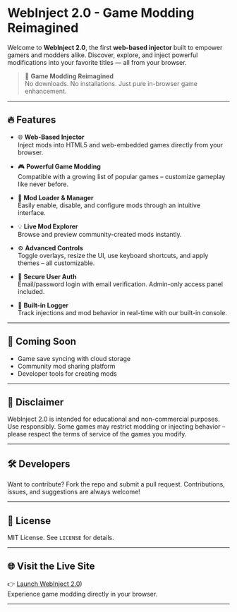 # WebInject 2.0 - Game Modding Reimagined

Welcome to **WebInject 2.0**, the first **web-based injector** built to empower gamers and modders alike. Discover, explore, and inject powerful modifications into your favorite titles — all from your browser.

> 🚀 **Game Modding Reimagined**  
> No downloads. No installations. Just pure in-browser game enhancement.

---

## 🔥 Features

- 🌐 **Web-Based Injector**  
  Inject mods into HTML5 and web-embedded games directly from your browser.

- 🎮 **Powerful Game Modding**  
  Compatible with a growing list of popular games – customize gameplay like never before.

- 🧩 **Mod Loader & Manager**  
  Easily enable, disable, and configure mods through an intuitive interface.

- 💡 **Live Mod Explorer**  
  Browse and preview community-created mods instantly.

- ⚙️ **Advanced Controls**  
  Toggle overlays, resize the UI, use keyboard shortcuts, and apply themes – all customizable.

- 🔐 **Secure User Auth**  
  Email/password login with email verification. Admin-only access panel included.

- 📜 **Built-in Logger**  
  Track injections and mod behavior in real-time with our built-in console.

---

## 🌈 Coming Soon

- Game save syncing with cloud storage  
- Community mod sharing platform  
- Developer tools for creating mods

---

## 🚧 Disclaimer

WebInject 2.0 is intended for educational and non-commercial purposes. Use responsibly. Some games may restrict modding or injecting behavior – please respect the terms of service of the games you modify.

---

## 🛠️ Developers

Want to contribute? Fork the repo and submit a pull request. Contributions, issues, and suggestions are always welcome!

---

## 📎 License

MIT License. See `LICENSE` for details.

---

## 🌐 Visit the Live Site

👉 [Launch WebInject 2.0](https://webinjector.vercel.app/))  
Experience game modding directly in your browser.

---
